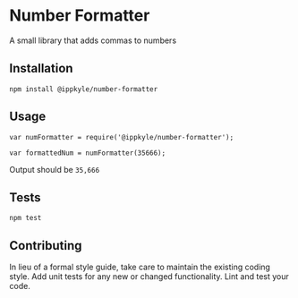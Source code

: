 Number Formatter
=========

A small library that adds commas to numbers

## Installation

  `npm install @ippkyle/number-formatter`

## Usage

    var numFormatter = require('@ippkyle/number-formatter');

    var formattedNum = numFormatter(35666);
  
  
  Output should be `35,666`


## Tests

  `npm test`

## Contributing

In lieu of a formal style guide, take care to maintain the existing coding style. Add unit tests for any new or changed functionality. Lint and test your code.